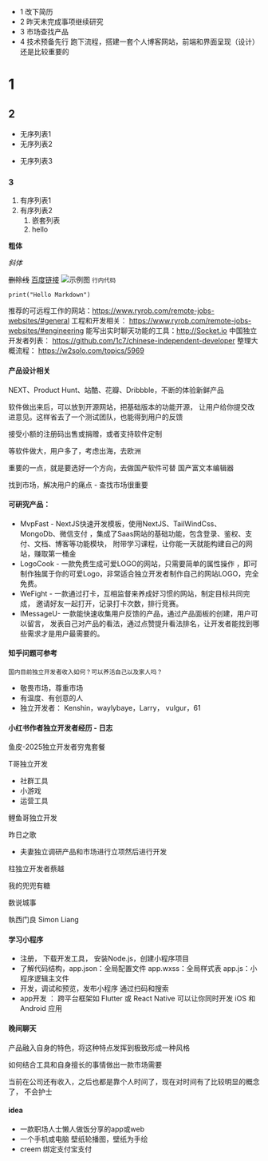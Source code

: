- 1 改下简历
- 2 昨天未完成事项继续研究
- 3 市场查找产品
- 4 技术预备先行 跑下流程，搭建一套个人博客网站，前端和界面呈现（设计）还是比较重要的


# 1
## 2
- 无序列表1
- 无序列表2
* 无序列表3
### 3
1. 有序列表1
2. 有序列表2 
   1. 嵌套列表
   2. hello

**粗体**

*斜体*

~~删除线~~
[百度链接](https://www.baidu.com "百度首页")
![示例图](image.jpg)
`行内代码`
````
print("Hello Markdown")
````

推荐的可远程工作的网站：https://www.ryrob.com/remote-jobs-websites/#general
工程和开发相关： https://www.ryrob.com/remote-jobs-websites/#engineering
能写出实时聊天功能的工具：http://Socket.io
中国独立开发者列表： https://github.com/1c7/chinese-independent-developer
整理大概流程： https://w2solo.com/topics/5969


#### 产品设计相关
NEXT、Product Hunt、站酷、花瓣、Dribbble，不断的体验新鲜产品

软件做出来后，可以放到开源网站，把基础版本的功能开源，
让用户给你提交改进意见。这样省去了一个测试团队，也能得到用户的反馈

接受小额的注册码出售或捐赠，或者支持软件定制

等软件做大，用户多了，考虑出海，去欧洲

重要的一点，就是要选好一个方向，去做国产软件可替
国产富文本编辑器

找到市场，解决用户的痛点 - 查找市场很重要

#### 可研究产品：

* MvpFast - NextJS快速开发模板，使用NextJS、TailWindCss、MongoDb、微信支付
，集成了Saas网站的基础功能，包含登录、鉴权、支付、文档、博客等功能模块，
附带学习课程，让你能一天就能构建自己的网站，赚取第一桶金 
* LogoCook - 一款免费生成可爱LOGO的网站，只需要简单的属性操作
，即可制作独属于你的可爱Logo，非常适合独立开发者制作自己的网站LOGO，完全免费。
* WeFight - 一款通过打卡，互相监督来养成好习惯的网站，制定目标共同完成，
邀请好友一起打开，记录打卡次数，排行竞赛。
* IMessageU- 一款能快速收集用户反馈的产品，通过产品面板的创建，用户可以留言，
发表自己对产品的看法，通过点赞提升看法排名，让开发者能找到哪些需求才是用户最需要的。


#### 知乎问题可参考
````
国内目前独立开发者收入如何？可以养活自己以及家人吗？
````

- 敬畏市场，尊重市场
- 有温度、有创意的人
- 独立开发者： Kenshin，waylybaye，Larry， vulgur，61


#### 小红书作者独立开发者经历 - 日志

鱼皮-2025独立开发者穷鬼套餐

T哥独立开发
- 社群工具
- 小游戏
- 运营工具

鲤鱼哥独立开发

昨日之歌
- 夫妻独立调研产品和市场进行立项然后进行开发

柱独立开发者蔡越

我的兜兜有糖

数说城事

執西门良 Simon Liang

#### 学习小程序
* 注册， 下载开发工具， 安装Node.js，创建小程序项目
* 了解代码结构，app.json：全局配置文件  app.wxss：全局样式表  app.js：小程序逻辑主文件
* 开发，调试和预览，发布小程序  通过扫码和搜索
* app开发 ： 跨平台框架如 Flutter 或 React Native 可以让你同时开发 iOS 和 Android 应用


#### 晚间聊天
产品融入自身的特色，将这种特点发挥到极致形成一种风格

如何结合工具和自身擅长的事情做出一款市场需要

当前在公司还有收入，之后也都是靠个人时间了，现在对时间有了比较明显的概念了，
不会护士


#### idea
* 一款职场人士懒人做饭分享的app或web
* 一个手机或电脑 壁纸轮播图，壁纸为手绘
* creem 绑定支付宝支付